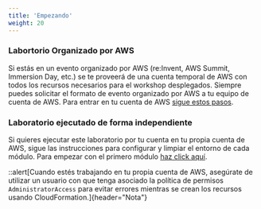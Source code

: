```yaml
---
title: 'Empezando'
weight: 20
---
```


### Labortorio Organizado por AWS

Si estás en un evento organizado por AWS (re\:Invent, AWS Summit, Immersion Day, etc.) se te proveerá de una cuenta temporal de AWS con todos los recursos necesarios para el workshop desplegados. Siempre puedes solicitar el formato de evento organizado por AWS a tu equipo de cuenta de AWS. Para entrar en tu cuenta de AWS [sigue estos pasos](./hosted-event).

### Laboratorio ejecutado de forma independiente

Si quieres ejecutar este laboratorio por tu cuenta en tu propia cuenta de AWS, sigue las instrucciones para configurar y limpiar el entorno de cada módulo. Para empezar con el primero módulo [haz click aquí](../module-1).

::alert[Cuando estés trabajando en tu propia cuenta de AWS, asegúrate de utilizar un usuario con que tenga asociado la política de permisos `AdministratorAccess` para evitar errores mientras se crean los recursos usando CloudFormation.]{header="Nota"}
